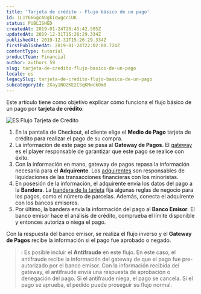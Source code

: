 ```yaml
---
title: 'Tarjeta de crédito - Flujo básico de un pago'
id: 1L1Y66GgcAUgkIqwgccCUK
status: PUBLISHED
createdAt: 2019-01-24T20:45:42.505Z
updatedAt: 2019-12-31T15:26:29.334Z
publishedAt: 2019-12-31T15:26:29.334Z
firstPublishedAt: 2019-01-24T22:02:00.724Z
contentType: tutorial
productTeam: Financial
author: authors_59
slug: tarjeta-de-credito-flujo-basico-de-un-pago
locale: es
legacySlug: tarjeta-de-credito-flujo-basico-de-un-pago
subcategoryId: 2Xay1NOZKE2CSqKMwckOm8
---
```


Este artículo tiene como objetivo explicar cómo funciona el flujo básico de un pago por __tarjeta de crédito__:

![ES Flujo Tarjeta de Credito](https://images.ctfassets.net/alneenqid6w5/JziB4sI4XzTW0lpAwt1xL/dcd6a342402fc2f003fe76b6f1d38c8e/ES_Flujo_Tarjeta.svg)

1. En la pantalla de Checkout, el cliente elige el __Medio de Pago__ tarjeta de crédito para realizar el pago de su compra.
2. La información de este pago se pasa al __Gateway de Pagos__. El [gateway](/es/tutorial/que-es-un-gateway-de-pagos) es el player responsable de garantizar que este pago se realice con éxito.
3. Con la información en mano, gateway de pagos repasa la información necesaria para el __Adquirente__. Los [adquirentes](/es/tutorial/cual-es-la-diferencia-entre-adquirente-bandera-gateway-y-sub-adquirente-en-brasil#adquirente) son responsables de liquidaciones de las transacciones financieras con los minoristas.
4. En posesión de la información, el adquirente envía los datos del pago a la __Bandera__. La [bandera de la tarjeta](/es/tutorial/cual-es-la-diferencia-entre-adquirente-bandera-gateway-y-sub-adquirente-en-brasil#bandera-de-tarjeta) fija algunas reglas de negocio para los pagos, como el número de parcelas. Además, conecta el adquirente con los bancos emisores.
5. Por último, la bandera envía la información del pago al __Banco Emisor__. El banco emisor hace el análisis de crédito, comprueba el límite disponible y entonces autoriza o niega el pago.

Con la respuesta del banco emisor, se realiza el flujo inverso y el __Gateway de Pagos__ recibe la información si el pago fue aprobado o negado.

>ℹ️ Es posible incluir el **Antifraude** en este flujo. En este caso, el antifraude recibe la información del gateway de que el pago fue pre-autorizado por el banco emisor. Con la información recibida del gateway, el antifraude envía una respuesta de aprobación o denegación del pago. Si el antifraude niega, el pago se cancela. Si el pago se aprueba, el pedido puede proseguir su flujo normal.
